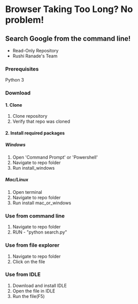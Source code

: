 # Browser Taking Too Long? No problem!
## Search Google from the command line!
* Read-Only Repository
* Rushi Ranade's Team
### Prerequisites
Python 3
### Download
#### 1. Clone
1. Clone repository
2. Verify that repo was cloned
#### 2. Install required packages
##### Windows
1. Open 'Command Prompt' or 'Powershell'
2. Navigate to repo folder
3. Run install_windows
##### Mac/Linux
1. Open terminal
2. Navigate to repo folder
3. Run install mac_or_windows
### Use from command line
1. Navigate to repo folder
2. RUN - "python search.py"
### Use from file explorer
1. Navigate to repo folder
2. Click on the file
### Use from IDLE
1. Download and install IDLE
2. Open the file in IDLE
3. Run the file(F5)
